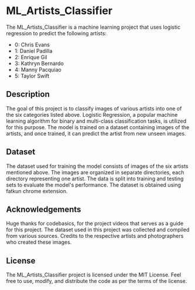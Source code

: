 # ML_Artists_Classifier

The ML_Artists_Classifier is a machine learning project that uses logistic regression to predict the following artists:

- 0: Chris Evans
- 1: Daniel Padilla
- 2: Enrique Gil
- 3: Kathryn Bernardo
- 4: Manny Pacquiao
- 5: Taylor Swift

## Description

The goal of this project is to classify images of various artists into one of the six categories listed above. Logistic Regression, a popular machine learning algorithm for binary and multi-class classification tasks, is utilized for this purpose. The model is trained on a dataset containing images of the artists, and once trained, it can predict the artist from new unseen images.

## Dataset

The dataset used for training the model consists of images of the six artists mentioned above. The images are organized in separate directories, each directory representing one artist. The data is split into training and testing sets to evaluate the model's performance. The dataset is obtained using fatkun chrome extension.

## Acknowledgements

Huge thanks for codebasics, for the project videos that serves as a guide for this project. The dataset used in this project was collected and compiled from various sources. Credits to the respective artists and photographers who created these images.

## License

The ML_Artists_Classifier project is licensed under the MIT License.
Feel free to use, modify, and distribute the code as per the terms of the license.
